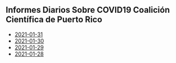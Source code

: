 ##  Informes Diarios Sobre COVID19 Coalición Científica de Puerto Rico

* [2021-01-31](informe-2021-01-31.html)
* [2021-01-30](informe-2021-01-30.html)
* [2021-01-29](informe-2021-01-29.html)
* [2021-01-28](informe-2021-01-28.html)
